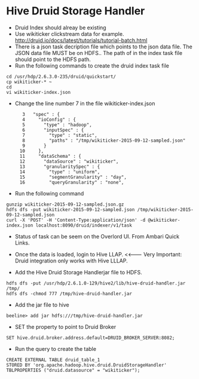 # Hive Druid Storage Handler

* Druid Index should alreay be existing 
 * Use wikiticker clickstream data for example. http://druid.io/docs/latest/tutorials/tutorial-batch.html
 * There is a json task decription file which points to the json data file. The JSON data file MUST be on HDFS.. The path of in the index task file should point to the HDFS path. 
 * Run the following commands to create the druid index task file 
```
cd /usr/hdp/2.6.3.0-235/druid/quickstart/
cp wikiticker-* ~
cd
vi wikiticker-index.json 
```

 * Change the line number 7 in the file wikiticker-index.json
```
      3   "spec" : {
      4     "ioConfig" : {
      5       "type" : "hadoop",
      6       "inputSpec" : {
      7         "type" : "static",
      8         "paths" : "/tmp/wikiticker-2015-09-12-sampled.json"
      9       }
     10     },
     11     "dataSchema" : {
     12       "dataSource" : "wikiticker",
     13       "granularitySpec" : {
     14         "type" : "uniform",
     15         "segmentGranularity" : "day",
     16         "queryGranularity" : "none",

```

 * Run the following command 
```
gunzip wikiticker-2015-09-12-sampled.json.gz 
hdfs dfs -put wikiticker-2015-09-12-sampled.json /tmp/wikiticker-2015-09-12-sampled.json
curl -X 'POST' -H 'Content-Type:application/json' -d @wikiticker-index.json localhost:8090/druid/indexer/v1/task
```

 * Status of task can be seem on the Overlord UI. From Ambari Quick Links. 

* Once the data is loaded, login to Hive LLAP. <<--- Very Important: Druid integration only works with Hive LLLAP. 

* Add the Hive Druid Storage Handlerjar file to HDFS. 
```
hdfs dfs -put /usr/hdp/2.6.1.0-129/hive2/lib/hive-druid-handler.jar /tmp/
hdfs dfs -chmod 777 /tmp/hive-druid-handler.jar
```
* Add the jar file to hive 
```
beeline> add jar hdfs:///tmp/hive-druid-handler.jar
```
* SET the property to point to Druid Broker
```
SET hive.druid.broker.address.default=DRUID_BROKER_SERVER:8082;
```
* Run the query to create the table
```
CREATE EXTERNAL TABLE druid_table_1
STORED BY 'org.apache.hadoop.hive.druid.DruidStorageHandler'
TBLPROPERTIES ("druid.datasource" = "wikiticker");
```
